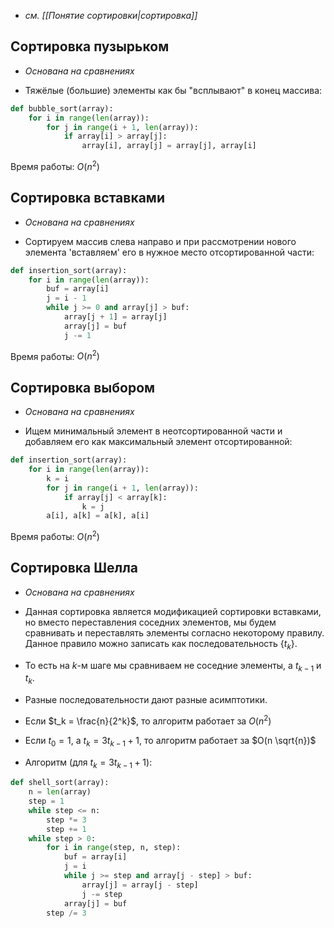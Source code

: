 - *см. [[Понятие сортировки|сортировка]]*

## Сортировка пузырьком
- *Основана на сравнениях*

- Тяжёлые (большие) элементы как бы "всплывают" в конец массива:
```python (псевдокод)
def bubble_sort(array):
	for i in range(len(array)):
		for j in range(i + 1, len(array)):
			if array[i] > array[j]:
				array[i], array[j] = array[j], array[i]
```

Время работы: $O(n^2)$

## Сортировка вставками
- *Основана на сравнениях*

- Сортируем массив слева направо и при рассмотрении нового элемента 'вставляем' его в нужное место отсортированной части:
```python (псевдокод)
def insertion_sort(array):
	for i in range(len(array)):
		buf = array[i]
		j = i - 1
		while j >= 0 and array[j] > buf:
			array[j + 1] = array[j]
			array[j] = buf
			j -= 1
```

Время работы: $O(n^2)$

## Сортировка выбором
- *Основана на сравнениях*

- Ищем минимальный элемент в неотсортированной части и добавляем его как максимальный элемент отсортированной:
```python (псевдокод)
def insertion_sort(array):
	for i in range(len(array)):
		k = i
		for j in range(i + 1, len(array)):
			if array[j] < array[k]:
				k = j
		a[i], a[k] = a[k], a[i]
```

Время работы: $O(n^2)$

## Сортировка Шелла
- *Основана на сравнениях*

- Данная сортировка является модификацией сортировки вставками, но вместо переставления соседних элементов, мы будем сравнивать и переставлять элементы согласно некоторому правилу. Данное правило можно записать как последовательность $\{t_k\}$.
- То есть на $k$-м шаге мы сравниваем не соседние элементы, а $t_{k-1}$ и $t_k$.
- Разные последовательности дают разные асимптотики.
- Если $t_k = \frac{n}{2^k}$, то алгоритм работает за $O(n^2)$
- Если $t_0 = 1$, а $t_k = 3t_{k-1}+1$, то алгоритм работает за $O(n \sqrt{n})$

- Алгоритм (для $t_k = 3t_{k-1}+1$):
```python (псевдокод)
def shell_sort(array):
	n = len(array)
	step = 1
	while step <= n:
		step *= 3
		step += 1
	while step > 0:
		for i in range(step, n, step):
			buf = array[i]
			j = i
			while j >= step and array[j - step] > buf:
				array[j] = array[j - step]
				j -= step
			array[j] = buf
		step /= 3
```
